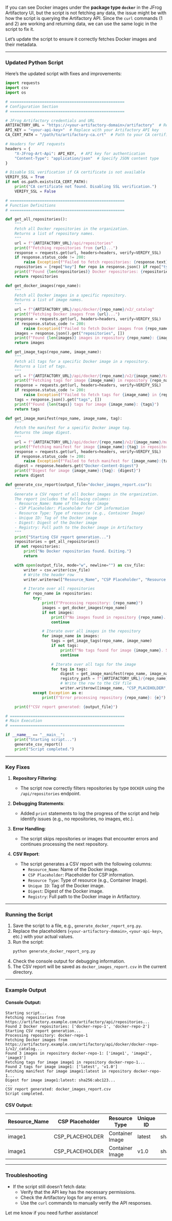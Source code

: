 If you can see Docker images under the **package type `docker`** in the JFrog Artifactory UI, but the script is not fetching any data, the issue might be with how the script is querying the Artifactory API. Since the `curl` commands (1 and 2) are working and returning data, we can use the same logic in the script to fix it.

Let’s update the script to ensure it correctly fetches Docker images and their metadata.

---

### **Updated Python Script**

Here’s the updated script with fixes and improvements:

```python
import requests
import csv
import os

# ==================================================
# Configuration Section
# ==================================================

# JFrog Artifactory credentials and URL
ARTIFACTORY_URL = "https://<your-artifactory-domain>/artifactory"  # Replace with your Artifactory URL
API_KEY = "<your-api-key>"  # Replace with your Artifactory API key
CA_CERT_PATH = "/path/to/artifactory-ca.crt"  # Path to your CA certificate (if using self-signed SSL)

# Headers for API requests
headers = {
    "X-JFrog-Art-Api": API_KEY,  # API key for authentication
    "Content-Type": "application/json"  # Specify JSON content type
}

# Disable SSL verification if CA certificate is not available
VERIFY_SSL = True
if not os.path.exists(CA_CERT_PATH):
    print("CA certificate not found. Disabling SSL verification.")
    VERIFY_SSL = False

# ==================================================
# Function Definitions
# ==================================================

def get_all_repositories():
    """
    Fetch all Docker repositories in the organization.
    Returns a list of repository names.
    """
    url = f"{ARTIFACTORY_URL}/api/repositories"
    print(f"Fetching repositories from {url}...")
    response = requests.get(url, headers=headers, verify=VERIFY_SSL)
    if response.status_code != 200:
        raise Exception(f"Failed to fetch repositories: {response.text}")
    repositories = [repo["key"] for repo in response.json() if repo["type"] == "DOCKER"]
    print(f"Found {len(repositories)} Docker repositories: {repositories}")
    return repositories

def get_docker_images(repo_name):
    """
    Fetch all Docker images in a specific repository.
    Returns a list of image names.
    """
    url = f"{ARTIFACTORY_URL}/api/docker/{repo_name}/v2/_catalog"
    print(f"Fetching Docker images from {url}...")
    response = requests.get(url, headers=headers, verify=VERIFY_SSL)
    if response.status_code != 200:
        raise Exception(f"Failed to fetch Docker images from {repo_name}: {response.text}")
    images = response.json().get("repositories", [])
    print(f"Found {len(images)} images in repository {repo_name}: {images}")
    return images

def get_image_tags(repo_name, image_name):
    """
    Fetch all tags for a specific Docker image in a repository.
    Returns a list of tags.
    """
    url = f"{ARTIFACTORY_URL}/api/docker/{repo_name}/v2/{image_name}/tags/list"
    print(f"Fetching tags for image {image_name} in repository {repo_name}...")
    response = requests.get(url, headers=headers, verify=VERIFY_SSL)
    if response.status_code != 200:
        raise Exception(f"Failed to fetch tags for {image_name} in {repo_name}: {response.text}")
    tags = response.json().get("tags", [])
    print(f"Found {len(tags)} tags for image {image_name}: {tags}")
    return tags

def get_image_manifest(repo_name, image_name, tag):
    """
    Fetch the manifest for a specific Docker image tag.
    Returns the image digest.
    """
    url = f"{ARTIFACTORY_URL}/api/docker/{repo_name}/v2/{image_name}/manifests/{tag}"
    print(f"Fetching manifest for image {image_name}:{tag} in repository {repo_name}...")
    response = requests.get(url, headers=headers, verify=VERIFY_SSL)
    if response.status_code != 200:
        raise Exception(f"Failed to fetch manifest for {image_name}:{tag} in {repo_name}: {response.text}")
    digest = response.headers.get("Docker-Content-Digest")
    print(f"Digest for image {image_name}:{tag}: {digest}")
    return digest

def generate_csv_report(output_file="docker_images_report.csv"):
    """
    Generate a CSV report of all Docker images in the organization.
    The report includes the following columns:
    - Resource_Name: Name of the Docker image
    - CSP Placeholder: Placeholder for CSP information
    - Resource Type: Type of resource (e.g., Container Image)
    - Unique ID: Tag of the Docker image
    - Digest: Digest of the Docker image
    - Registry: Full path to the Docker image in Artifactory
    """
    print("Starting CSV report generation...")
    repositories = get_all_repositories()
    if not repositories:
        print("No Docker repositories found. Exiting.")
        return

    with open(output_file, mode="w", newline="") as csv_file:
        writer = csv.writer(csv_file)
        # Write the header row
        writer.writerow(["Resource_Name", "CSP Placeholder", "Resource Type", "Unique ID", "Digest", "Registry"])

        # Iterate over all repositories
        for repo_name in repositories:
            try:
                print(f"Processing repository: {repo_name}")
                images = get_docker_images(repo_name)
                if not images:
                    print(f"No images found in repository {repo_name}. Skipping.")
                    continue

                # Iterate over all images in the repository
                for image_name in images:
                    tags = get_image_tags(repo_name, image_name)
                    if not tags:
                        print(f"No tags found for image {image_name}. Skipping.")
                        continue

                    # Iterate over all tags for the image
                    for tag in tags:
                        digest = get_image_manifest(repo_name, image_name, tag)
                        registry_path = f"{ARTIFACTORY_URL}/{repo_name}/{image_name}:{tag}"
                        # Write the row to the CSV file
                        writer.writerow([image_name, "CSP_PLACEHOLDER", "Container Image", tag, digest, registry_path])
            except Exception as e:
                print(f"Error processing repository {repo_name}: {e}")

    print(f"CSV report generated: {output_file}")

# ==================================================
# Main Execution
# ==================================================

if __name__ == "__main__":
    print("Starting script...")
    generate_csv_report()
    print("Script completed.")
```

---

### **Key Fixes**
1. **Repository Filtering**:
   - The script now correctly filters repositories by type `DOCKER` using the `/api/repositories` endpoint.

2. **Debugging Statements**:
   - Added `print` statements to log the progress of the script and help identify issues (e.g., no repositories, no images, etc.).

3. **Error Handling**:
   - The script skips repositories or images that encounter errors and continues processing the next repository.

4. **CSV Report**:
   - The script generates a CSV report with the following columns:
     - `Resource_Name`: Name of the Docker image.
     - `CSP Placeholder`: Placeholder for CSP information.
     - `Resource Type`: Type of resource (e.g., Container Image).
     - `Unique ID`: Tag of the Docker image.
     - `Digest`: Digest of the Docker image.
     - `Registry`: Full path to the Docker image in Artifactory.

---

### **Running the Script**
1. Save the script to a file, e.g., `generate_docker_report_org.py`.
2. Replace the placeholders (`<your-artifactory-domain>`, `<your-api-key>`, etc.) with your actual values.
3. Run the script:
   ```bash
   python generate_docker_report_org.py
   ```
4. Check the console output for debugging information.
5. The CSV report will be saved as `docker_images_report.csv` in the current directory.

---

### **Example Output**
#### Console Output:
```
Starting script...
Fetching repositories from https://artifactory.example.com/artifactory/api/repositories...
Found 2 Docker repositories: ['docker-repo-1', 'docker-repo-2']
Starting CSV report generation...
Processing repository: docker-repo-1
Fetching Docker images from https://artifactory.example.com/artifactory/api/docker/docker-repo-1/v2/_catalog...
Found 3 images in repository docker-repo-1: ['image1', 'image2', 'image3']
Fetching tags for image image1 in repository docker-repo-1...
Found 2 tags for image image1: ['latest', 'v1.0']
Fetching manifest for image image1:latest in repository docker-repo-1...
Digest for image image1:latest: sha256:abc123...
...
CSV report generated: docker_images_report.csv
Script completed.
```

#### CSV Output:
| Resource_Name | CSP Placeholder | Resource Type   | Unique ID | Digest                                      | Registry                                              |
|---------------|-----------------|-----------------|-----------|---------------------------------------------|-------------------------------------------------------|
| image1        | CSP_PLACEHOLDER | Container Image | latest    | sha256:abc123...                            | https://artifactory.example.com/artifactory/docker-repo-1/image1:latest |
| image1        | CSP_PLACEHOLDER | Container Image | v1.0      | sha256:def456...                            | https://artifactory.example.com/artifactory/docker-repo-1/image1:v1.0   |

---

### **Troubleshooting**
- If the script still doesn’t fetch data:
  - Verify that the API key has the necessary permissions.
  - Check the Artifactory logs for any errors.
  - Use the `curl` commands to manually verify the API responses.

Let me know if you need further assistance!
